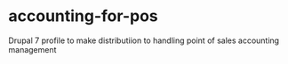 # accounting-for-pos
Drupal 7 profile to make distributiion to handling point of sales accounting management
